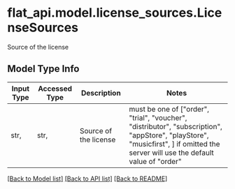 # flat_api.model.license_sources.LicenseSources

Source of the license

## Model Type Info
Input Type | Accessed Type | Description | Notes
------------ | ------------- | ------------- | -------------
str,  | str,  | Source of the license | must be one of ["order", "trial", "voucher", "distributor", "subscription", "appStore", "playStore", "musicfirst", ] if omitted the server will use the default value of "order"

[[Back to Model list]](../../README.md#documentation-for-models) [[Back to API list]](../../README.md#documentation-for-api-endpoints) [[Back to README]](../../README.md)

